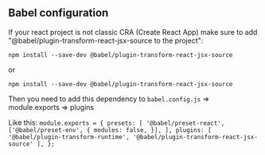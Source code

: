 ## Babel configuration

If your react project is not classic CRA (Create React App) make sure to add "@babel/plugin-transform-react-jsx-source to the project":

`npm install --save-dev @babel/plugin-transform-react-jsx-source` 

or

`npm install --save-dev @babel/plugin-transform-react-jsx-source` 


Then you need to add this dependency to  `babel.config.js` => module.exports => plugins 

Like this: 
`module.exports = {
  presets: [
    '@babel/preset-react',
    ['@babel/preset-env', {
      modules: false,
    }],
  ],
  plugins: [
    '@babel/plugin-transform-runtime',
    '@babel/plugin-transform-react-jsx-source'
  ],
};
`

